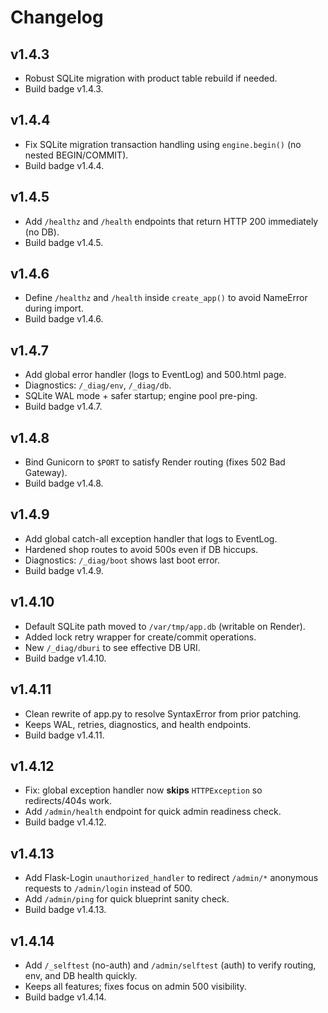 # Changelog

## v1.4.3
- Robust SQLite migration with product table rebuild if needed.
- Build badge v1.4.3.

## v1.4.4
- Fix SQLite migration transaction handling using `engine.begin()` (no nested BEGIN/COMMIT).
- Build badge v1.4.4.

## v1.4.5
- Add `/healthz` and `/health` endpoints that return HTTP 200 immediately (no DB).
- Build badge v1.4.5.

## v1.4.6
- Define `/healthz` and `/health` inside `create_app()` to avoid NameError during import.
- Build badge v1.4.6.

## v1.4.7
- Add global error handler (logs to EventLog) and 500.html page.
- Diagnostics: `/_diag/env`, `/_diag/db`.
- SQLite WAL mode + safer startup; engine pool pre-ping.
- Build badge v1.4.7.

## v1.4.8
- Bind Gunicorn to `$PORT` to satisfy Render routing (fixes 502 Bad Gateway).
- Build badge v1.4.8.

## v1.4.9
- Add global catch-all exception handler that logs to EventLog.
- Hardened shop routes to avoid 500s even if DB hiccups.
- Diagnostics: `/_diag/boot` shows last boot error.
- Build badge v1.4.9.

## v1.4.10
- Default SQLite path moved to `/var/tmp/app.db` (writable on Render).
- Added lock retry wrapper for create/commit operations.
- New `/_diag/dburi` to see effective DB URI.
- Build badge v1.4.10.

## v1.4.11
- Clean rewrite of app.py to resolve SyntaxError from prior patching.
- Keeps WAL, retries, diagnostics, and health endpoints.
- Build badge v1.4.11.

## v1.4.12
- Fix: global exception handler now **skips** `HTTPException` so redirects/404s work.
- Add `/admin/health` endpoint for quick admin readiness check.
- Build badge v1.4.12.

## v1.4.13
- Add Flask-Login `unauthorized_handler` to redirect `/admin/*` anonymous requests to `/admin/login` instead of 500.
- Add `/admin/ping` for quick blueprint sanity check.
- Build badge v1.4.13.

## v1.4.14
- Add `/_selftest` (no-auth) and `/admin/selftest` (auth) to verify routing, env, and DB health quickly.
- Keeps all features; fixes focus on admin 500 visibility.
- Build badge v1.4.14.
